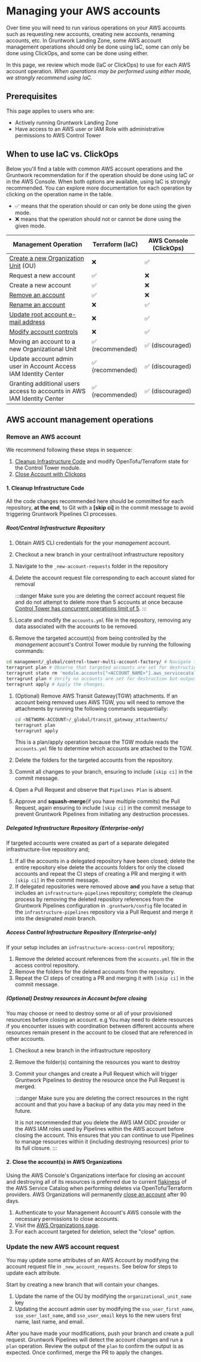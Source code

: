 # Managing your AWS accounts

Over time you will need to run various operations on your AWS accounts such as requesting new accounts, creating new accounts, renaming accounts, etc. In Gruntwork Landing Zone, some AWS account management operations should only be done using IaC, some can only be done using ClickOps, and some can be done using either.

In this page, we review which mode (IaC or ClickOps) to use for each AWS account operation. _When operations may be performed using either mode, we strongly recommend using IaC._

## Prerequisites

This page applies to users who are:
- Actively running Gruntwork Landing Zone
- Have access to an AWS user or IAM Role with administrative permissions to AWS Control Tower

## When to use IaC vs. ClickOps

Below you'll find a table with common AWS account operations and the Gruntwork recommendation for if the operation should be done using IaC or in the AWS Console. When both options are available, using IaC is strongly recommended. You can explore more documentation for each operation by clicking on the operation name in the table.

- ✅ means that the operation should or can only be done using the given mode.
- ❌ means that the operation should not or cannot be done using the given mode.

| Management Operation                                                                                                          | Terraform (IaC)  | AWS Console (ClickOps) |
|-------------------------------------------------------------------------------------------------------------------------------| ---------------- | ---------------------- |
| [Create a new Organization Unit](https://docs.aws.amazon.com/controltower/latest/userguide/create-new-ou.html) (OU)           | ❌               | ✅                     |
| Request a new account                                                                                                         | ✅               | ❌                     |
| Create a new account                                                                                                          | ✅               | ❌                     |
| [Remove an account](#remove-an-aws-account)                                                                                       | ✅               | ❌                     |
| [Rename an account](https://docs.aws.amazon.com/controltower/latest/userguide/change-account-name.html)                       | ❌               | ✅                     |
| [Update root account e-mail address](https://docs.aws.amazon.com/accounts/latest/reference/manage-acct-update-root-user.html) | ❌               | ✅                     |
| [Modify account controls](https://docs.aws.amazon.com/controltower/latest/userguide/enable-controls-on-ou.html)               | ❌               | ✅                     |
| Moving an account to a new Organizational Unit                                                                                | ✅ (recommended) | ✅ (discouraged)       |
| Update account admin user in Account Access IAM Identity Center                                                               | ✅ (recommended) | ✅ (discouraged)       |
| Granting additional users access to accounts in AWS IAM Identity Center                                                       | ✅ (recommended) | ✅ (discouraged)       |


## AWS account management operations

### Remove an AWS account

We recommend following these steps in sequence:

1. [Cleanup Infrastructure Code](#1-cleanup-infrastructure-code) and modify OpenTofu/Terraform state for the Control Tower module.
1. [Close Account with Clickops](#2-close-the-accounts-in-aws-organizations)


#### 1. Cleanup Infrastructure Code

All the code changes recommended here should be committed for each repository, **at the end**, to Git with a **[skip ci]** in the commit message to avoid triggering Gruntwork Pipelines CI processes.


##### Root/Central Infrastructure Repository

1. Obtain AWS CLI credentials for the your *management* account.
1. Checkout a new branch in your central/root infrastructure repository
1. Navigate to the `_new-account-requests` folder in the repository
1. Delete the account request file corresponding to each account slated for removal

    :::danger
    Make sure you are deleting the correct account request file and do not attempt to delete more than 5 accounts at once because [Control Tower has concurrent operations limit of 5](https://github.com/gruntwork-io/terraform-aws-control-tower/tree/main/modules/landingzone/control-tower-account-factory#resourceinuseexception).
    :::

1. Locate and modify the `accounts.yml` file in the repository, removing any data associated with the accounts to be removed.
1. Remove the targeted account(s) from being controlled by the *management* account's Control Tower module by running the following commands:

  ```bash
  cd management/_global/control-tower-multi-account-factory/ # Navigate to the Control Tower module directory
  terragrunt plan # Observe that targeted accounts are set for destruction
  terragrunt state rm 'module.accounts["<ACCOUNT_NAME>"].aws_servicecatalog_provisioned_product.control_tower_factory' # Optionally, use 'rm -dry-run' to preview the removal.
  terragrunt plan # Verify no accounts are set for destruction but outputs are updated
  terragrunt apply # Apply the changes.
  ```
1. (Optional) Remove AWS Transit Gateway(TGW) attachments. If an account being removed uses AWS TGW, you will need to remove the attachments by running the following commands sequentially:

    ```bash
    cd <NETWORK-ACCOUNT>/_global/transit_gateway_attachments/
    terragrunt plan
    terragrunt apply
    ```

    This is a plan/apply operation because the TGW module reads the `accounts.yml` file to determine which accounts are attached to the TGW.

1. Delete the folders for the targeted accounts from the repository.
1. Commit all changes to your branch, ensuring to include `[skip ci]` in the commit message.
1. Open a Pull Request and observe that `Pipelines Plan` is absent.
1. Approve and **squash-merge**(if you have multiple commits) the Pull Request, again ensuring to include `[skip ci]` in the commit message to prevent Gruntwork Pipelines from initiating any destruction processes.

##### Delegated Infrastructure Repository (Enterprise-only)

If targeted accounts were created as part of a separate delegated infrastructure-live repository and;

1. If all the accounts in a delegated repository have been closed; delete the entire repository else delete the accounts folders for only the closed accounts and repeat the CI steps of creating a PR and merging it with `[skip ci]` in the commit message.
2. If delegated repositories were removed above **and** you have a setup that includes an `infrastructure-pipelines` repository; complete the cleanup process by removing the deleted repository references from the Gruntwork Pipelines configuration in `.gruntwork/config` file located in the `infrastructure-pipelines` repository via a Pull Request and merge it into the designated *main* branch.

##### Access Control Infrastructure Repository (Enterprise-only)

If your setup includes an `infrastructure-access-control` repository;

1. Remove the deleted account references from the `accounts.yml` file in the access control repository.
2. Remove the folders for the deleted accounts from the repository.
3. Repeat the CI steps of creating a PR and merging it with `[skip ci]` in the commit message.

##### (Optional) Destroy resources in Account before closing

You may choose or need to destroy some or all of your provisioned resources before closing an account. e.g You may need to delete resources if you encounter issues with coordination between different accounts where resources remain present in the account to be closed that are referenced in other accounts.

1. Checkout a new branch in the infrastructure repository
1. Remove the folder(s) containing the resources you want to destroy
1. Commit your changes and create a Pull Request which will trigger Gruntwork Pipelines to destroy the resource once the Pull Request is merged.

    :::danger
    Make sure you are deleting the correct resources in the right account and that you have a backup of any data you may need in the future.

    It is not recommended that you delete the AWS IAM OIDC provider or the AWS IAM roles used by Pipelines within the AWS account before closing the account. This ensures that you can continue to use Pipelines to manage resources within it (including destroying resources) prior to its full closure.
    :::

#### 2. Close the account(s) in AWS Organizations

Using the AWS Console's Organizations interface for closing an account and destroying all of its resources is preferred due to current [flakiness](https://github.com/hashicorp/terraform-provider-aws/issues/31705) of the AWS Service Catalog when performing deletes via OpenTofu/Terraform providers. AWS Organizations will permanently [close an account](https://docs.aws.amazon.com/accounts/latest/reference/manage-acct-closing.html) after 90 days.

1. Authenticate to your Management Account's AWS console with the necessary permissions to close accounts.
2. Visit the [AWS Organizations page](https://console.aws.amazon.com/organizations).
3. For each account targeted for deletion, select the "close" option.


### Update the new AWS account request

You may update some attributes of an AWS Account by modifying the account request file in `_new_account_requests`. See below for steps to update each attribute.

Start by creating a new branch that will contain your changes.

1. Update the name of the OU by modifying the `organizational_unit_name` key
1. Updating the account admin user by modifying the `sso_user_first_name`, `sso_user_last_name`, and `sso_user_email` keys to the new users first name, last name, and email.

After you have made your modifications, push your branch and create a pull request. Gruntwork Pipelines will detect the account changes and run a `plan` operation. Review the output of the `plan` to confirm the output is as expected. Once confirmed, merge the PR to apply the changes.
